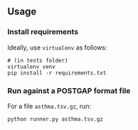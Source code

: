 ## Usage

### Install requirements
Ideally, use `virtualenv` as follows:
```
# (in tests folder)
virtualenv venv
pip install -r requirements.txt
```

### Run against a POSTGAP format file
For a file `asthma.tsv.gz`, run:
```
python runner.py asthma.tsv.gz
```

